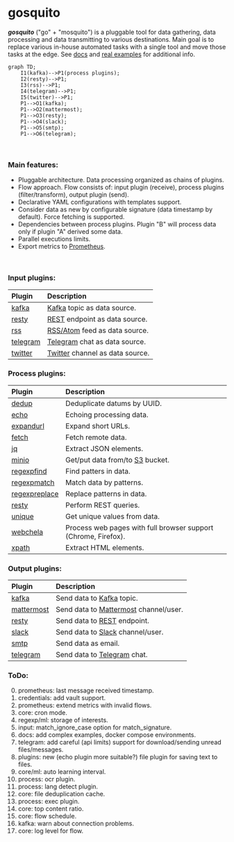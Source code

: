 # gosquito


***gosquito*** ("go" + "mosquito") is a pluggable tool for data
gathering, data processing and data transmitting to various destinations. 
Main goal is to replace various in-house automated tasks with a single tool and move those tasks at the edge. See [docs](docs/README.md) and [real examples](https://github.com/livelace/gosquito-public) for additional info.


```mermaid
graph TD;
    I1(kafka)-->P1(process plugins);
    I2(resty)-->P1;
    I3(rss)-->P1;
    I4(telegram)-->P1;
    I5(twitter)-->P1;
    P1-->O1(kafka);
    P1-->O2(mattermost);
    P1-->O3(resty);
    P1-->O4(slack);
    P1-->O5(smtp);
    P1-->O6(telegram);
```
<br>

### Main features:

* Pluggable architecture. Data processing organized as chains of plugins.
* Flow approach. Flow consists of: input plugin (receive), process plugins (filter/transform), output
  plugin (send).
* Declarative YAML configurations with templates support.
* Consider data as new by configurable signature (data timestamp by default). Force fetching is supported.
* Dependencies between process plugins. Plugin "B" will process data only if plugin "A" derived some data.
* Parallel executions limits. 
* Export metrics to [Prometheus](https://prometheus.io/).

<br>

### Input plugins:

| Plugin                                     | Description                                                                                    |
|:-------------------------------------------|:-----------------------------------------------------------------------------------------------|
| [kafka](docs/plugins/input/kafka.md)       | [Kafka](https://kafka.apache.org/) topic as data source.                                       |
| [resty](docs/plugins/input/resty.md)       | [REST](https://en.wikipedia.org/wiki/Representational_state_transfer) endpoint as data source. |
| [rss](docs/plugins/input/rss.md)           | [RSS/Atom](https://en.wikipedia.org/wiki/RSS) feed as data source.                             |
| [telegram](docs/plugins/input/telegram.md) | [Telegram](https://telegram.org/) chat as data source.                                         |
| [twitter](docs/plugins/input/twitter.md)   | [Twitter](https://twitter.com/) channel as data source.                                        |

### Process plugins:

| Plugin                                                 | Description                                                                |
|:-------------------------------------------------------|:---------------------------------------------------------------------------|
| [dedup](docs/plugins/process/dedup.md)                 | Deduplicate datums by UUID.                                                |
| [echo](docs/plugins/process/echo.md)                   | Echoing processing data.                                                   |
| [expandurl](docs/plugins/process/expandurl.md)         | Expand short URLs.                                                         |
| [fetch](docs/plugins/process/fetch.md)                 | Fetch remote data.                                                         |
| [jq](docs/plugins/process/jq.md)                       | Extract JSON elements.                                                     |
| [minio](docs/plugins/process/minio.md)                 | Get/put data from/to [S3](https://en.wikipedia.org/wiki/Amazon_S3) bucket. |
| [regexpfind](docs/plugins/process/regexpfind.md)       | Find patters in data.                                                      |
| [regexpmatch](docs/plugins/process/regexpmatch.md)     | Match data by patterns.                                                    |
| [regexpreplace](docs/plugins/process/regexpreplace.md) | Replace patterns in data.                                                  |
| [resty](docs/plugins/process/resty.md)                 | Perform REST queries.                                                      |
| [unique](docs/plugins/process/unique.md)               | Get unique values from data.                                               |
| [webchela](docs/plugins/process/webchela.md)           | Process web pages with full browser support (Chrome, Firefox).             |
| [xpath](docs/plugins/process/xpath.md)                 | Extract HTML elements.                                                     |

### Output plugins:

| Plugin                                          | Description                                                                                  |
|:------------------------------------------------|:---------------------------------------------------------------------------------------------|
| [kafka](docs/plugins/output/kafka.md)           | Send data to [Kafka](https://kafka.apache.org/) topic.                                       |
| [mattermost](docs/plugins/output/mattermost.md) | Send data to [Mattermost](https://mattermost.org/) channel/user.                             |
| [resty](docs/plugins/output/resty.md)           | Send data to [REST](https://en.wikipedia.org/wiki/Representational_state_transfer) endpoint. |
| [slack](docs/plugins/output/slack.md)           | Send data to [Slack](https://slack.com) channel/user.                                        |
| [smtp](docs/plugins/output/smtp.md)             | Send data as email.                                                                          |
| [telegram](docs/plugins/output/telegram.md)     | Send data to [Telegram](https://telegram.org) chat.                                          |

### ToDo:

0. prometheus: last message received timestamp.
1. credentials: add vault support.
2. prometheus: extend metrics with invalid flows.
3. core: cron mode.
4. regexp/ml: storage of interests.
5. input: match_ignore_case option for match_signature.
6. docs: add complex examples, docker compose environments.
7. telegram: add careful (api limits) support for download/sending unread files/messages.
9. plugins: new (echo plugin more suitable?) file plugin for saving text to files.
10. core/ml: auto learning interval.
11. process: ocr plugin.
12. process: lang detect plugin.
13. core: file deduplication cache.
14. process: exec plugin.
15. core: top content ratio.
16. core: flow schedule.
17. kafka: warn about connection problems.
19. core: log level for flow.
